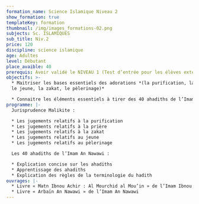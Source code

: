 ```yaml
---
formation_name: Science Islamique Niveau 2
show_formation: true
templateKey: formation
thumbnail: /img/images_formations-02.png
subjects: Sc. ISLAMIQUES
sub_title: Niv.2
price: 120
discipline: science islamique
age: Adultes
level: Débutant
place_avaible: 40
prerequis: Avoir validé le NIVEAU 1 (Test d’entrée pour les élèves extérieurs)
objectifs: >-
  * Maitriser les bases essentiels des adorations *(la purification, la prière,
  le jeune, la zakat, le pèlerinage)*

  * Connaitre les éléments essentiels à tirer des 40 ahadiths de l’Imam An Nawawi
programme: |-
  Jurisprudence Malikite : 

  * Les jugements relatifs à la purification 
  * Les jugements relatifs à la prière 
  * Les jugements relatifs à la zakat 
  * Les jugements relatifs au jeune 
  * Les jugements relatifs au pèlerinage  

  Les 40 ahadiths de l’Imam An Nawawi : 

  * Explication concise sur les ahadiths 
  * Apprentissage des ahadiths 
  * Explication des règles de la terminologie du hadith
ouvrages: |-
  * Livre « Matn Ibnou Achir : Al Mourchid al Mou’in » de l’Imam Ibnou Achir
  * Livre « Arbaïn An Nawawi » de l’Imam An Nawawi
---
```

